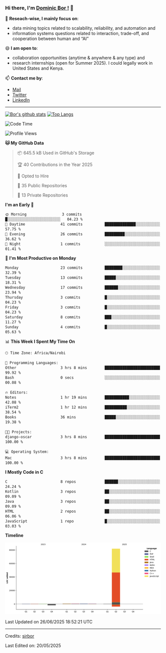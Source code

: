 ### Hi there, I'm [Dominic Bor !](https://www.dominicbor.me/) 👋

🔭 **Reseach-wise, I mainly focus on**:

- data mining topics related to scalability, reliability, and automation and
- information systems questions related to interaction, trade-off, and cooperation between human and “AI”

😄 **I am open to**:

- collaboration opportunities (anytime & anywhere & any type) and
- research internships (open for Summer 2025). I could legally work in United States and Kenya.

📫 **Contact me by**:

- [Mail](mailto:dominicbor@icloud.com)
- [Twitter](https://twitter.com/Kd_Bpr)
- [LinkedIn](https://www.linkedin.com/in/sirbor/)

---

[![Bor's github stats](https://github-readme-stats.vercel.app/api?username=sirbor&theme=material-palenight&count_private=true&hide=contribs)](https://github.com/anuraghazra/github-readme-stats)
[![Top Langs](https://github-readme-stats.vercel.app/api/top-langs/?username=sirbor&theme=material-palenight&hide=Jupyter&layout=compact)](https://github.com/anuraghazra/github-readme-stats)

<!--START_SECTION:waka-->
![Code Time](http://img.shields.io/badge/Code%20Time-888%20hrs%2040%20mins-blue)

![Profile Views](http://img.shields.io/badge/Profile%20Views-0-blue)

**🐱 My GitHub Data** 

> 📦 645.5 kB Used in GitHub's Storage 
 > 
> 🏆 40 Contributions in the Year 2025
 > 
> 💼 Opted to Hire
 > 
> 📜 35 Public Repositories 
 > 
> 🔑 13 Private Repositories 
 > 
**I'm an Early 🐤** 

```text
🌞 Morning                3 commits           █░░░░░░░░░░░░░░░░░░░░░░░░   04.23 % 
🌆 Daytime                41 commits          ██████████████░░░░░░░░░░░   57.75 % 
🌃 Evening                26 commits          █████████░░░░░░░░░░░░░░░░   36.62 % 
🌙 Night                  1 commits           ░░░░░░░░░░░░░░░░░░░░░░░░░   01.41 % 
```
📅 **I'm Most Productive on Monday** 

```text
Monday                   23 commits          ████████░░░░░░░░░░░░░░░░░   32.39 % 
Tuesday                  13 commits          █████░░░░░░░░░░░░░░░░░░░░   18.31 % 
Wednesday                17 commits          ██████░░░░░░░░░░░░░░░░░░░   23.94 % 
Thursday                 3 commits           █░░░░░░░░░░░░░░░░░░░░░░░░   04.23 % 
Friday                   3 commits           █░░░░░░░░░░░░░░░░░░░░░░░░   04.23 % 
Saturday                 8 commits           ███░░░░░░░░░░░░░░░░░░░░░░   11.27 % 
Sunday                   4 commits           █░░░░░░░░░░░░░░░░░░░░░░░░   05.63 % 
```


📊 **This Week I Spent My Time On** 

```text
🕑︎ Time Zone: Africa/Nairobi

💬 Programming Languages: 
Other                    3 hrs 8 mins        █████████████████████████   99.92 % 
Bash                     0 secs              ░░░░░░░░░░░░░░░░░░░░░░░░░   00.08 % 

🔥 Editors: 
Notes                    1 hr 19 mins        ███████████░░░░░░░░░░░░░░   42.08 % 
iTerm2                   1 hr 12 mins        ██████████░░░░░░░░░░░░░░░   38.54 % 
Books                    36 mins             █████░░░░░░░░░░░░░░░░░░░░   19.38 % 

🐱‍💻 Projects: 
django-oscar             3 hrs 8 mins        █████████████████████████   100.00 % 

💻 Operating System: 
Mac                      3 hrs 8 mins        █████████████████████████   100.00 % 
```

**I Mostly Code in C** 

```text
C                        8 repos             ██████░░░░░░░░░░░░░░░░░░░   24.24 % 
Kotlin                   3 repos             ██░░░░░░░░░░░░░░░░░░░░░░░   09.09 % 
Java                     3 repos             ██░░░░░░░░░░░░░░░░░░░░░░░   09.09 % 
HTML                     2 repos             ██░░░░░░░░░░░░░░░░░░░░░░░   06.06 % 
JavaScript               1 repo              █░░░░░░░░░░░░░░░░░░░░░░░░   03.03 % 
```



**Timeline**

![Lines of Code chart](https://raw.githubusercontent.com/sirbor/sirbor/main/assets/bar_graph.png)


 Last Updated on 26/06/2025 18:52:21 UTC
<!--END_SECTION:waka-->
---

Credits: [sirbor](https://github.com/sirbor)

Last Edited on: 20/05/2025
